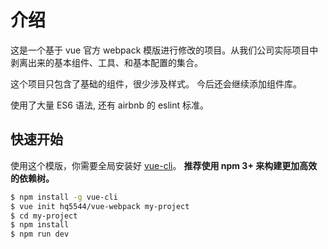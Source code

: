 # 介绍

这是一个基于 vue 官方 webpack 模版进行修改的项目。从我们公司实际项目中剥离出来的基本组件、工具、和基本配置的集合。

这个项目只包含了基础的组件，很少涉及样式。
今后还会继续添加组件库。

使用了大量 ES6 语法, 还有 airbnb 的 eslint 标准。

## 快速开始

使用这个模版，你需要全局安装好 [vue-cli](https://github.com/vuejs/vue-cli)。
**推荐使用 npm 3+ 来构建更加高效的依赖树。**

``` bash
$ npm install -g vue-cli
$ vue init hq5544/vue-webpack my-project
$ cd my-project
$ npm install
$ npm run dev
```


